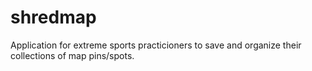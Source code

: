 # shredmap
Application for extreme sports practicioners to save and organize their collections of map pins/spots.
